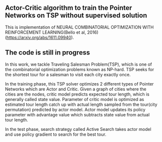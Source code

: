 ## Actor-Critic algorithm to train the Pointer Networks on TSP without supervised solution
This is implementation of NEURAL COMBINATORIAL OPTIMIZATION WITH REINFORCEMENT LEARNING(Bello et al, 2016)(https://arxiv.org/abs/1611.09940).

## The code is still in progress

In this work, we tackle Traveling Salesman Problem(TSP), which is one of the combinatorial optimization problems known as NP-hard. TSP seeks for the shortest tour for a salesman to visit each city exactly once.

In the training phase, this TSP solver optimizes 2 different types of Pointer Networks which are Actor and Critic. Given a graph of cities where the cities are the nodes, critic model predicts expected tour length, which is generally called state value. Parameter of critic model is optimized as estimated tour length catch up with actual length sampled from the tour(city permutation) predicted by actor model. Actor model updates its policy parameter with advantage value which subtracts state value from actual tour length.

In the test phase, search strategy called Active Search takes actor model and use policy gradient to search for the best tour.
